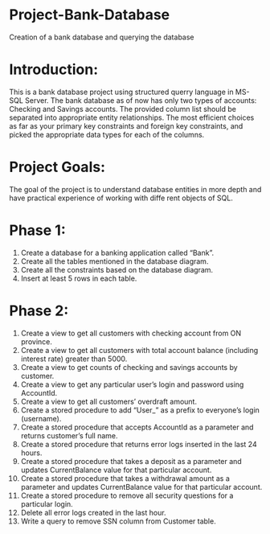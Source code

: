 # Project-Bank-Database
Creation of a bank database and querying the database

# **Introduction:**
This is a bank database project using structured querry language in MS-SQL Server.
The bank database as of now has only two types of accounts: Checking and Savings accounts. 
The provided column list should be separated into appropriate entity relationships. 
The most efficient choices as far as your primary key constraints and foreign key constraints, and picked 
the appropriate data types for each of the columns.


# Project Goals:
The goal of the project is to understand database entities in more depth and have practical experience of working with diffe
rent objects of SQL.

# Phase 1:
1. Create a database for a banking application called “Bank”.
2. Create all the tables mentioned in the database diagram.
3. Create all the constraints based on the database diagram.
4. Insert at least 5 rows in each table.

# Phase 2:
1. Create a view to get all customers with checking account from ON province.
2. Create a view to get all customers with total account balance (including interest rate) greater than 5000.
3. Create a view to get counts of checking and savings accounts by customer.
4. Create a view to get any particular user’s login and password using AccountId.
5. Create a view to get all customers’ overdraft amount.
6. Create a stored procedure to add “User_” as a prefix to everyone’s login (username).
7. Create a stored procedure that accepts AccountId as a parameter and returns customer’s full name.
8. Create a stored procedure that returns error logs inserted in the last 24 hours.
9. Create a stored procedure that takes a deposit as a parameter and updates CurrentBalance value for that particular account.
10. Create a stored procedure that takes a withdrawal amount as a parameter and updates CurrentBalance value for that particular account.
11. Create a stored procedure to remove all security questions for a particular login.
12. Delete all error logs created in the last hour.
13. Write a query to remove SSN column from Customer table.
